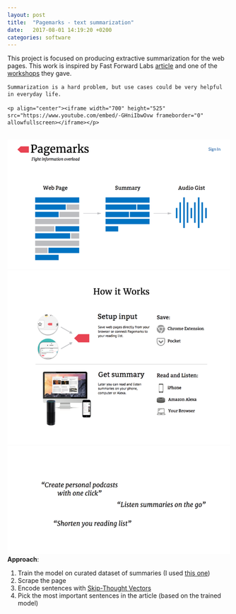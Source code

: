 ```yaml
---
layout: post
title:  "Pagemarks - text summarization"
date:   2017-08-01 14:19:20 +0200
categories: software
---
```


<!-- Yandex.Metrika counter -->
<script type="text/javascript">
    (function (d, w, c) {
        (w[c] = w[c] || []).push(function() {
            try {
                w.yaCounter39542345 = new Ya.Metrika({
                    id:39542345,
                    clickmap:true,
                    trackLinks:true,
                    accurateTrackBounce:true
                });
            } catch(e) { }
        });

        var n = d.getElementsByTagName("script")[0],
            s = d.createElement("script"),
            f = function () { n.parentNode.insertBefore(s, n); };
        s.type = "text/javascript";
        s.async = true;
        s.src = "https://mc.yandex.ru/metrika/watch.js";

        if (w.opera == "[object Opera]") {
            d.addEventListener("DOMContentLoaded", f, false);
        } else { f(); }
    })(document, window, "yandex_metrika_callbacks");
</script>
<noscript><div><img src="https://mc.yandex.ru/watch/39542345" style="position:absolute; left:-9999px;" alt="" /></div></noscript>
<!-- /Yandex.Metrika counter -->

<div class="text-full-width">
    This project is focused on producing extractive summarization for the web pages. This work is inspired by Fast Forward Labs <a target="_blank" href="http://blog.fastforwardlabs.com/2016/04/11/new-tools-to-summarize-text.html">article</a> and one of the <a target="_blank" href="http://micha.codes/2017-qcon-deeplearning/#1">workshops</a> they gave.

    Summarization is a hard problem, but use cases could be very helpful in everyday life.

    <p align="center"><iframe width="700" height="525" src="https://www.youtube.com/embed/-GHniIbwOvw frameborder="0" allowfullscreen></iframe></p>
</div>

<br>

<div class="text-col text-col-1">
  <div style="text-align:left;"><img src="/assets/2017-08-01-1.png"></div>
  <div style="text-align:left;"><img src="/assets/2017-08-01-2.png"></div>
  <div style="text-align:left;"><img src="/assets/2017-08-01-3.png"></div>
</div>

<div class="text-col text-col-2">
  <b>Approach</b>:

  <ol>
    <li> Train the model on curated dataset of summaries (I used <a target="_blank" href="http://thebrowser.com">this one</a>) </li>
    <li> Scrape the page </li>
    <li> Encode sentences with <a target="_blank" href="https://github.com/ryankiros/skip-thoughts">Skip-Thought Vectors</a> </li>
    <li> Pick the most important sentences in the article (based on the trained model) </li>
  </ol>
</div>
